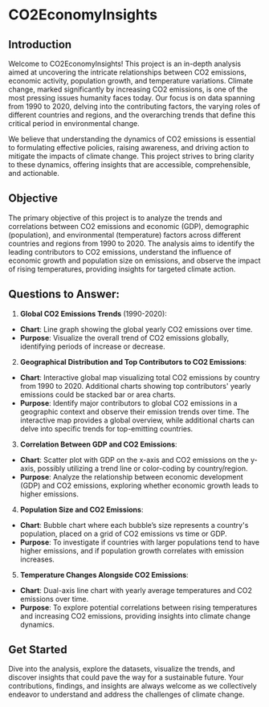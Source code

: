 # CO2EconomyInsights
## Introduction
Welcome to CO2EconomyInsights! This project is an in-depth analysis aimed at uncovering the intricate relationships between CO2 emissions, economic activity, population growth, and temperature variations. Climate change, marked significantly by increasing CO2 emissions, is one of the most pressing issues humanity faces today. Our focus is on data spanning from 1990 to 2020, delving into the contributing factors, the varying roles of different countries and regions, and the overarching trends that define this critical period in environmental change.

We believe that understanding the dynamics of CO2 emissions is essential to formulating effective policies, raising awareness, and driving action to mitigate the impacts of climate change. This project strives to bring clarity to these dynamics, offering insights that are accessible, comprehensible, and actionable.

## Objective
The primary objective of this project is to analyze the trends and correlations between CO2 emissions and economic (GDP), demographic (population), and environmental (temperature) factors across different countries and regions from 1990 to 2020. The analysis aims to identify the leading contributors to CO2 emissions, understand the influence of economic growth and population size on emissions, and observe the impact of rising temperatures, providing insights for targeted climate action.

## Questions to Answer:
1. **Global CO2 Emissions Trends** (1990-2020):
- **Chart**: Line graph showing the global yearly CO2 emissions over time.
- **Purpose**: Visualize the overall trend of CO2 emissions globally, identifying periods of increase or decrease.
2. **Geographical Distribution and Top Contributors to CO2 Emissions**:
- **Chart**: Interactive global map visualizing total CO2 emissions by country from 1990 to 2020. Additional charts showing top contributors' yearly emissions could be stacked bar or area charts.
- **Purpose**: Identify major contributors to global CO2 emissions in a geographic context and observe their emission trends over time. The interactive map provides a global overview, while additional charts can delve into specific trends for top-emitting countries.
3. **Correlation Between GDP and CO2 Emissions**:
- **Chart**: Scatter plot with GDP on the x-axis and CO2 emissions on the y-axis, possibly utilizing a trend line or color-coding by country/region.
- **Purpose**: Analyze the relationship between economic development (GDP) and CO2 emissions, exploring whether economic growth leads to higher emissions.
4. **Population Size and CO2 Emissions**:
- **Chart**: Bubble chart where each bubble’s size represents a country's population, placed on a grid of CO2 emissions vs time or GDP.
- **Purpose**: To investigate if countries with larger populations tend to have higher emissions, and if population growth correlates with emission increases.
5. **Temperature Changes Alongside CO2 Emissions**:
- **Chart**: Dual-axis line chart with yearly average temperatures and CO2 emissions over time.
- **Purpose**: To explore potential correlations between rising temperatures and increasing CO2 emissions, providing insights into climate change dynamics.

## Get Started
Dive into the analysis, explore the datasets, visualize the trends, and discover insights that could pave the way for a sustainable future. Your contributions, findings, and insights are always welcome as we collectively endeavor to understand and address the challenges of climate change.
